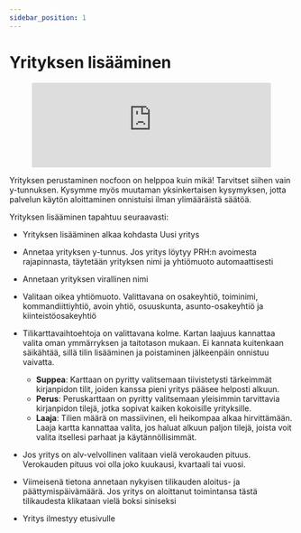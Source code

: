```yaml
---
sidebar_position: 1
---
```


# Yrityksen lisääminen

<figure class="video-container">
	<iframe width="100%" src="https://www.youtube.com/embed/iRFPKyhAe8o" title="YouTube video player" frameborder="0" allow="accelerometer; autoplay; clipboard-write; encrypted-media; gyroscope; picture-in-picture" allowfullscreen="true"></iframe>
</figure>

Yrityksen perustaminen nocfoon on helppoa kuin mikä! Tarvitset siihen vain y-tunnuksen. Kysymme myös muutaman yksinkertaisen kysymyksen, jotta palvelun käytön aloittaminen onnistuisi ilman ylimääräistä säätöä.

Yrityksen lisääminen tapahtuu seuraavasti:

- Yrityksen lisääminen alkaa kohdasta Uusi yritys
- Annetaa yrityksen y-tunnus. Jos yritys löytyy PRH:n avoimesta rajapinnasta, täytetään yrityksen nimi ja yhtiömuoto automaattisesti
- Annetaan yrityksen virallinen nimi
- Valitaan oikea yhtiömuoto. Valittavana on osakeyhtiö, toiminimi, kommandiittiyhtiö, avoin yhtiö, osuuskunta, asunto-osakeyhtiö ja kiinteistöosakeyhtiö
- Tilikarttavaihtoehtoja on valittavana kolme. Kartan laajuus kannattaa valita oman ymmärryksen ja taitotason mukaan. Ei kannata kuitenkaan säikähtää, sillä tilin lisääminen ja poistaminen jälkeenpäin onnistuu vaivatta.

  - **Suppea**: Karttaan on pyritty valitsemaan tiivistetysti tärkeimmät kirjanpidon tilit, joiden kanssa pieni yritys pääsee helposti alkuun.
  - **Perus**: Peruskarttaan on pyritty valitsemaan yleisimmin tarvittavia kirjanpidon tilejä, jotka sopivat kaiken kokoisille yrityksille.
  - **Laaja**: Tilien määrä on massiivinen, eli heikompaa alkaa hirvittämään. Laaja kartta kannattaa valita, jos haluat alkuun paljon tilejä, joista voit valita itsellesi parhaat ja käytännöllisimmät.

- Jos yritys on alv-velvollinen valitaan vielä verokauden pituus. Verokauden pituus voi olla joko kuukausi, kvartaali tai vuosi.
- Viimeisenä tietona annetaan nykyisen tilikauden aloitus- ja päättymispäivämäärä. Jos yritys on aloittanut toimintansa tästä tilikaudesta klikataan vielä boksi siniseksi
- Yritys ilmestyy etusivulle
